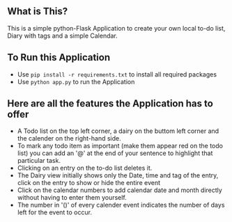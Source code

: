 ## What is This?
This is a simple python-Flask Application to create your own local to-do list, Diary with tags and a simple Calendar.


## To Run this Application
- Use `pip install -r requirements.txt` to install all required packages
- Use `python app.py` to run the Application


## Here are all the features the Application has to offer
- A Todo list on the top left corner, a dairy on the buttom left corner and the calender on the right-hand side.
- To mark any todo item as important (make them appear red on the todo list) you can add an '@' at the end of your sentence to highlight that particular task.
- Clicking on an entry on the to-do list deletes it.
- The Dairy view initially shows only the Date, time and tag of the entry, click on the entry to show or hide the entire event
- Click on the calendar numbers to add calendar date and month directly without having to enter them yourself.
- The number in '()' of every calender event indicates the number of days left for the event to occur.
